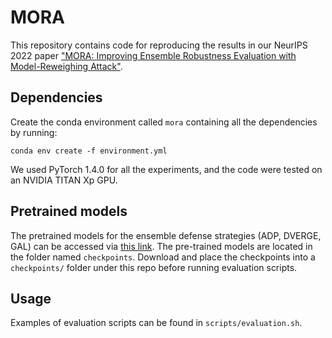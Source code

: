 # MORA

This repository contains code
for reproducing the results in our NeurIPS 2022 paper
["MORA: Improving Ensemble Robustness Evaluation with Model-Reweighing Attack"](https://openreview.net/pdf?id%253Dd_m7OKOmPiM).


## Dependencies

Create the conda environment called `mora`
containing all the dependencies by running:
```shell
conda env create -f environment.yml
```
We used PyTorch 1.4.0 for all the experiments,
and the code were tested on an NVIDIA TITAN Xp GPU.


## Pretrained models

The pretrained models
for the ensemble defense strategies (ADP, DVERGE, GAL)
can be accessed
via [this link](https://drive.google.com/drive/folders/1i96Bk_bCWXhb7afSNp1t3woNjO1kAMDH?usp=sharing).
The pre-trained models are located
in the folder named `checkpoints`.
Download and place the checkpoints
into a `checkpoints/` folder under this repo
before running evaluation scripts. 


## Usage

Examples of evaluation scripts can be found in `scripts/evaluation.sh`.
